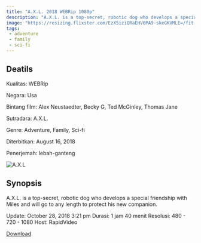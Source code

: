 ```yaml
---
title: "A.X.L. 2018 WEBRip 1080p"
description: "A.X.L. is a top-secret, robotic dog who develops a special friendship with Miles and will go to any length to protect his new companion."
image: "https://resizing.flixster.com/EzX5iziQRaEHV0PA9-skeGKVMLE=/fit-in/1152x864/v1.bjsyMDQzNTI1O2o7MTc4ODg7MTIwMDsyMTQyOzEyMDM"
tags:
 - adventure
 - family
 - sci-fi
---
```

## Deatils

Kualitas: WEBRip

Negara: Usa

Bintang film: Alex Neustaedter,  Becky G, Ted McGinley, Thomas Jane

Sutradara: A.X.L.

Genre: Adventure, Family, Sci-fi 

Diterbitkan: August 16, 2018

Penerjemah: lebah-ganteng

![A.X.L](https://resizing.flixster.com/acgMiLWFp8-IA2NqvjCCMuisxhk=/fit-in/1152x864/v1.bjsyMDc0ODA0O2o7MTc4ODk7MTIwMDsxNDAwOzIxMDA)

## Synopsis

A.X.L. is a top-secret, robotic dog who develops a special friendship with Miles and will go to any length to protect his new companion.

Update: October 28, 2018 3:21 pm Durasi: 1 jam 40 menit
Resolusi: 480 - 720 - 1080
Host: RapidVideo

[Download](https://goo.gl/gHvPze)
